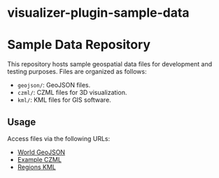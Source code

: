 # visualizer-plugin-sample-data

# Sample Data Repository

This repository hosts sample geospatial data files for development and testing purposes. Files are organized as follows:
- `geojson/`: GeoJSON files.
- `czml/`: CZML files for 3D visualization.
- `kml/`: KML files for GIS software.

## Usage
Access files via the following URLs:
- [World GeoJSON](https://yourproject.netlify.app/geojson/world.json)
- [Example CZML](https://yourproject.netlify.app/czml/example.czml)
- [Regions KML](https://yourproject.netlify.app/kml/regions.kml)
